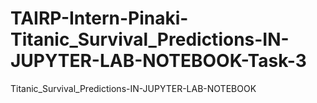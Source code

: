 # TAIRP-Intern-Pinaki-Titanic_Survival_Predictions-IN-JUPYTER-LAB-NOTEBOOK-Task-3
Titanic_Survival_Predictions-IN-JUPYTER-LAB-NOTEBOOK
